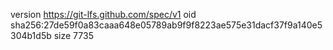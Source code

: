 version https://git-lfs.github.com/spec/v1
oid sha256:27de59f0a83caaa648e05789ab9f9f8223ae575e31dacf37f9a140e5304b1d5b
size 7735
